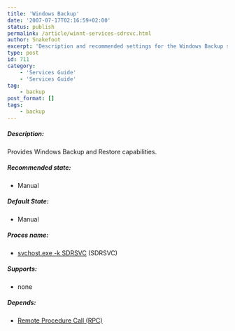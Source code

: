 ```yaml
---
title: 'Windows Backup'
date: '2007-07-17T02:16:59+02:00'
status: publish
permalink: /article/winnt-services-sdrsvc.html
author: Snakefoot
excerpt: 'Description and recommended settings for the Windows Backup service.'
type: post
id: 711
category:
    - 'Services Guide'
    - 'Services Guide'
tag:
    - backup
post_format: []
tags:
    - backup
---
```

##### Description:

 Provides Windows Backup and Restore capabilities.
 
##### Recommended state:

- Manual

##### Default State:

- Manual

##### Proces name:

- [svchost.exe -k SDRSVC](/article/winnt-services-wrapper.html) (SDRSVC)

##### Supports:

- none

##### Depends:

- [Remote Procedure Call (RPC)](/article/winnt-services-rpcss.html)